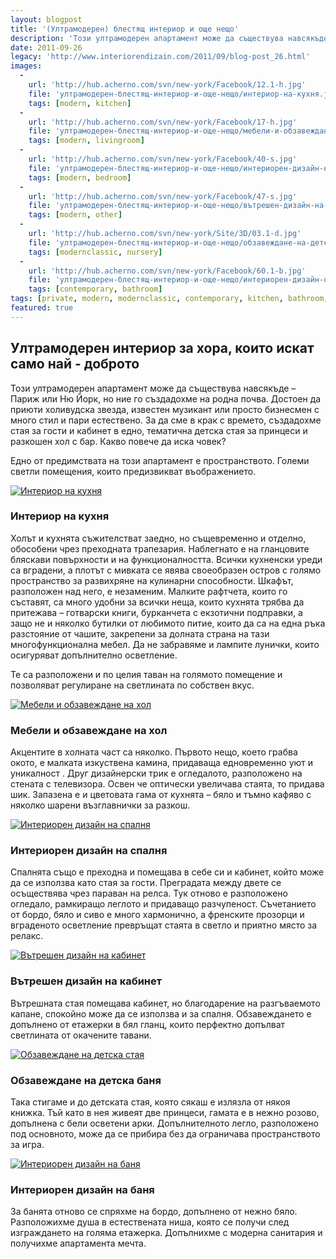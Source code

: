 ```yaml
---
layout: blogpost
title: '(Ултрамодерен) блестящ интериор и още нещо'
description: 'Този ултрамодерен апартамент може да съществува навсякъде – Париж или Ню Йорк, но ние го създадохме на родна почва. Достоен да приюти холивудска звезда, известен музикант или просто бизнесмен с много стил и пари естествено. За да сме в крак с времето, създадохме стая за гости и кабинет в едно, тематична детска стая за принцеси и разкошен хол с бар. Какво повече да иска човек?'
date: 2011-09-26
legacy: 'http://www.interiorendizain.com/2011/09/blog-post_26.html'
images:
  -
    url: 'http://hub.acherno.com/svn/new-york/Facebook/12.1-h.jpg'
    file: 'ултрамодерен-блестящ-интериор-и-още-нещо/интериор-на-кухня.jpg'
    tags: [modern, kitchen]
  -
    url: 'http://hub.acherno.com/svn/new-york/Facebook/17-h.jpg'
    file: 'ултрамодерен-блестящ-интериор-и-още-нещо/мебели-и-обзавеждане-на-хол.jpg'
    tags: [modern, livingroom]
  -
    url: 'http://hub.acherno.com/svn/new-york/Facebook/40-s.jpg'
    file: 'ултрамодерен-блестящ-интериор-и-още-нещо/интериорен-дизайн-на-спалня.jpg'
    tags: [modern, bedroom]
  -
    url: 'http://hub.acherno.com/svn/new-york/Facebook/47-s.jpg'
    file: 'ултрамодерен-блестящ-интериор-и-още-нещо/вътрешен-дизайн-на-кабинет.jpg'
    tags: [modern, other]
  -
    url: 'http://hub.acherno.com/svn/new-york/Site/3D/03.1-d.jpg'
    file: 'ултрамодерен-блестящ-интериор-и-още-нещо/обзавеждане-на-детска-стая.jpg'
    tags: [modernclassic, nursery]
  -
    url: 'http://hub.acherno.com/svn/new-york/Facebook/60.1-b.jpg'
    file: 'ултрамодерен-блестящ-интериор-и-още-нещо/интериорен-дизайн-на-баня.jpg'
    tags: [contemporary, bathroom]
tags: [private, modern, modernclassic, contemporary, kitchen, bathroom, bedroom, livingroom, nursery, other]
featured: true
---
```

## **Ултрамодерен** интериор за хора, които искат само най - доброто
Този ултрамодерен апартамент може да съществува навсякъде – Париж или Ню Йорк, но ние го създадохме на родна почва. Достоен да приюти холивудска звезда, известен музикант или просто бизнесмен с много стил и пари естествено. За да сме в крак с времето, създадохме стая за гости и кабинет в едно, тематична детска стая за принцеси и разкошен хол с бар. Какво повече да иска човек?

Едно от предимствата на този апартамент е пространството. Големи светли помещения, които предизвикват въображението. 

[![Интериор на кухня](ултрамодерен-блестящ-интериор-и-още-нещо/интериор-на-кухня.jpg)](http://acherno.bg/интериорен-дизайн/апартамент/ню-йорк/интериорен-дизайн.html)
### Интериор на **кухня**

Холът и кухнята съжителстват заедно, но същевременно и отделно, обособени чрез преходната трапезария. Наблегнато е на гланцовите бляскави повърхности и на функционалността. Всички кухненски уреди са вградени, а плотът с мивката се явява своеобразен остров с голямо пространство за развихряне на кулинарни способности. Шкафът, разположен над него, е незаменим. Малките рафтчета, които го съставят, са много удобни за всички неща, които кухнята трябва да притежава – готварски книги, бурканчета с екзотични подправки, а защо не и няколко бутилки от любимото питие, които да са на една ръка разстояние от чашите, закрепени за долната страна на тази многофункционална мебел.  Да не забравяме и лампите лунички, които осигуряват допълнително осветление.

Те са разположени и по целия таван на голямото помещение и позволяват регулиране на светлината по собствен вкус.

[![Мебели и обзавеждане на хол](ултрамодерен-блестящ-интериор-и-още-нещо/мебели-и-обзавеждане-на-хол.jpg)](http://acherno.bg/интериорен-дизайн/апартамент/ню-йорк/интериорен-дизайн.html)
### Мебели и обзавеждане на **хол**

Акцентите в холната част са няколко. Първото нещо, което грабва окото, е малката изкуствена камина,  придаваща едновременно уют и уникалност . Друг дизайнерски трик е огледалото, разположено на стената с телевизора. Освен че оптически увеличава стаята, то придава шик. Запазена е и цветовата гама от кухнята – бяло и тъмно кафяво с няколко шарени възглавнички за разкош.

[![Интериорен дизайн на спалня](ултрамодерен-блестящ-интериор-и-още-нещо/интериорен-дизайн-на-спалня.jpg)](http://acherno.bg/интериорен-дизайн/апартамент/ню-йорк/интериорен-дизайн.html)
### Интериорен дизайн на **спалня**

Спалнята също е преходна и помещава в себе си и кабинет, който може да се използва като стая за гости. Преградата между двете се осъществява чрез параван на релса.  Тук отново е разположено огледало, рамкиращо леглото и придаващо разчупеност. Съчетанието от бордо, бяло и сиво е много хармонично, а френските прозорци и вграденото осветление превръщат стаята в светло и приятно място за релакс.

[![Вътрешен дизайн на кабинет](ултрамодерен-блестящ-интериор-и-още-нещо/вътрешен-дизайн-на-кабинет.jpg)](http://acherno.bg/интериорен-дизайн/апартамент/ню-йорк/интериорен-дизайн.html)
### Вътрешен дизайн на **кабинет**

Вътрешната стая помещава кабинет, но благодарение на разгъваемото капане, спокойно може да се използва и за спалня. Обзавеждането е допълнено от етажерки в бял гланц, които перфектно допълват светлината от окачените тавани.

[![Обзавеждане на детска стая](ултрамодерен-блестящ-интериор-и-още-нещо/обзавеждане-на-детска-стая.jpg)](http://acherno.bg/интериорен-дизайн/апартамент/ню-йорк/интериорен-дизайн.html)
### Обзавеждане на **детска баня**

Така стигаме и до детската стая, която сякаш е излязла от някоя книжка. Тъй като в нея живеят две принцеси, гамата е в нежно розово, допълнена с бели осветени арки. Допълнителното легло, разположено под основното, може да се прибира без да ограничава пространството за игра.

[![Интериорен дизайн на баня](ултрамодерен-блестящ-интериор-и-още-нещо/интериорен-дизайн-на-баня.jpg)](http://acherno.bg/интериорен-дизайн/апартамент/ню-йорк/интериорен-дизайн.html)
### Интериорен дизайн на **баня**

За банята отново се спряхме на бордо, допълнено от нежно бяло. Разположихме душа в естествената ниша, която се получи след изграждането на голяма етажерка. Допълнихме с модерна санитария и получихме апартамента мечта.